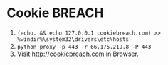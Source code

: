 Cookie BREACH
============

1. `(echo. && echo 127.0.0.1 cookiebreach.com) >> %windir%\system32\drivers\etc\hosts`
2. `python proxy -p 443 -r 66.175.219.8 -P 443`
3. Visit http://cookiebreach.com in Browser.
